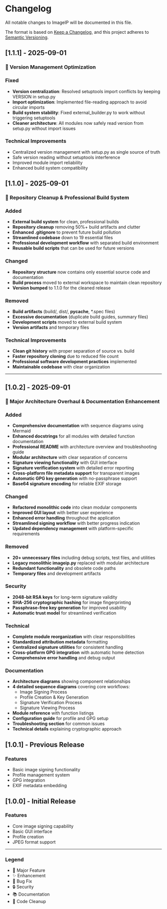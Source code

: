 # Changelog

All notable changes to ImageIP will be documented in this file.

The format is based on [Keep a Changelog](https://keepachangelog.com/en/1.0.0/),
and this project adheres to [Semantic Versioning](https://semver.org/spec/v2.0.0.html).

## [1.1.1] - 2025-09-01

### 🔧 Version Management Optimization

### Fixed
- **Version centralization**: Resolved setuptools import conflicts by keeping VERSION in setup.py
- **Import optimization**: Implemented file-reading approach to avoid circular imports
- **Build system stability**: Fixed external_builder.py to work without triggering setuptools
- **Cleaner architecture**: All modules now safely read version from setup.py without import issues

### Technical Improvements
- Centralized version management with setup.py as single source of truth
- Safe version reading without setuptools interference
- Improved module import reliability
- Enhanced build system compatibility

## [1.1.0] - 2025-09-01

### 🧹 Repository Cleanup & Professional Build System

### Added
- **External build system** for clean, professional builds
- **Repository cleanup** removing 50%+ build artifacts and clutter  
- **Enhanced .gitignore** to prevent future build pollution
- **Streamlined codebase** down to 19 essential files
- **Professional development workflow** with separated build environment
- **Reusable build scripts** that can be used for future versions

### Changed
- **Repository structure** now contains only essential source code and documentation
- **Build process** moved to external workspace to maintain clean repository
- **Version bumped** to 1.1.0 for the cleaned release

### Removed
- **Build artifacts** (build/, dist/, __pycache__, *.spec files)
- **Excessive documentation** (duplicate build guides, summary files)
- **Development scripts** moved to external build system
- **Version artifacts** and temporary files

### Technical Improvements
- **Clean git history** with proper separation of source vs. build
- **Faster repository cloning** due to reduced file count
- **Professional software development practices** implemented
- **Maintainable codebase** with clear organization

---

## [1.0.2] - 2025-09-01

### 🎉 Major Architecture Overhaul & Documentation Enhancement

### Added
- **Comprehensive documentation** with sequence diagrams using Mermaid
- **Enhanced docstrings** for all modules with detailed function documentation
- **Professional README** with architecture overview and troubleshooting guide
- **Modular architecture** with clear separation of concerns
- **Signature viewing functionality** with GUI interface
- **Signature verification system** with detailed error reporting
- **Cross-platform file metadata support** for transparent images
- **Automatic GPG key generation** with no-passphrase support
- **Base64 signature encoding** for reliable EXIF storage

### Changed
- **Refactored monolithic code** into clean modular components
- **Improved GUI layout** with better user experience
- **Enhanced error handling** throughout the application
- **Streamlined signing workflow** with better progress indication
- **Updated dependency management** with platform-specific requirements

### Removed
- **20+ unnecessary files** including debug scripts, test files, and utilities
- **Legacy monolithic imageip.py** replaced with modular architecture
- **Redundant functionality** and obsolete code paths
- **Temporary files** and development artifacts

### Security
- **2048-bit RSA keys** for long-term signature validity
- **SHA-256 cryptographic hashing** for image fingerprinting
- **Passphrase-free key generation** for improved usability
- **Automatic trust model** for streamlined verification

### Technical
- **Complete module reorganization** with clear responsibilities
- **Standardized attribution metadata** formatting
- **Centralized signature utilities** for consistent handling
- **Cross-platform GPG integration** with automatic home detection
- **Comprehensive error handling** and debug output

### Documentation
- **Architecture diagrams** showing component relationships
- **4 detailed sequence diagrams** covering core workflows:
  - Image Signing Process
  - Profile Creation & Key Generation
  - Signature Verification Process
  - Signature Viewing Process
- **Module reference** with function listings
- **Configuration guide** for profile and GPG setup
- **Troubleshooting section** for common issues
- **Technical details** explaining cryptographic approach

## [1.0.1] - Previous Release

### Features
- Basic image signing functionality
- Profile management system
- GPG integration
- EXIF metadata embedding

## [1.0.0] - Initial Release

### Features
- Core image signing capability
- Basic GUI interface
- Profile creation
- JPEG format support

---

### Legend
- 🎉 Major Feature
- ✨ Enhancement
- 🐛 Bug Fix
- 🔒 Security
- 📚 Documentation
- 🧹 Code Cleanup
